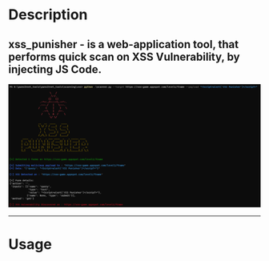 # Description

xss_punisher - is a web-application tool, that performs quick scan on XSS Vulnerability, by injecting JS Code.
-----

![preview](/imgs/preview.png)

--------------------------------------------------------------------------------------------------------------

# Usage 
